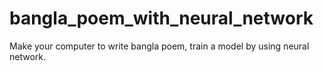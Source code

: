 # bangla_poem_with_neural_network
Make your computer to write bangla poem, train a model by using neural network.

